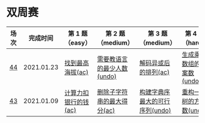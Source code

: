 # 双周赛

**场次**|**完成时间**|**第 1 题（easy）**|**第 2 题（medium）**|**第 3 题（medium）**|**第 4 题（hard）**
--------|------------|-----------|-----------|-----------|-----------
[44](./第%2044%20场双周赛)|2021.01.23|[找到最高海拔(ac)](./第%2044%20场双周赛/5645.%20找到最高海拔)|[需要教语言的最少人数(undo)](./第%2044%20场双周赛/5646.%20需要教语言的最少人数)|[解码异或后的排列(ac)](./第%2044%20场双周赛/5647.%20解码异或后的排列)|[生成乘积数组的方案数(undo)](./第%2044%20场双周赛/5648.%20生成乘积数组的方案数)
[43](./第%2043%20场双周赛)|2021.01.09|[计算力扣银行的钱(ac)](./第%2043%20场双周赛/5633.%20计算力扣银行的钱)|[删除子字符串的最大得分(ac)](./第%2043%20场双周赛/5634.%20删除子字符串的最大得分)|[构建字典序最大的可行序列(undo)](./第%2043%20场双周赛/5635.%20构建字典序最大的可行序列)|[重构一棵树的方案数(undo)](./第%2043%20场双周赛/5636.%20重构一棵树的方案数)
